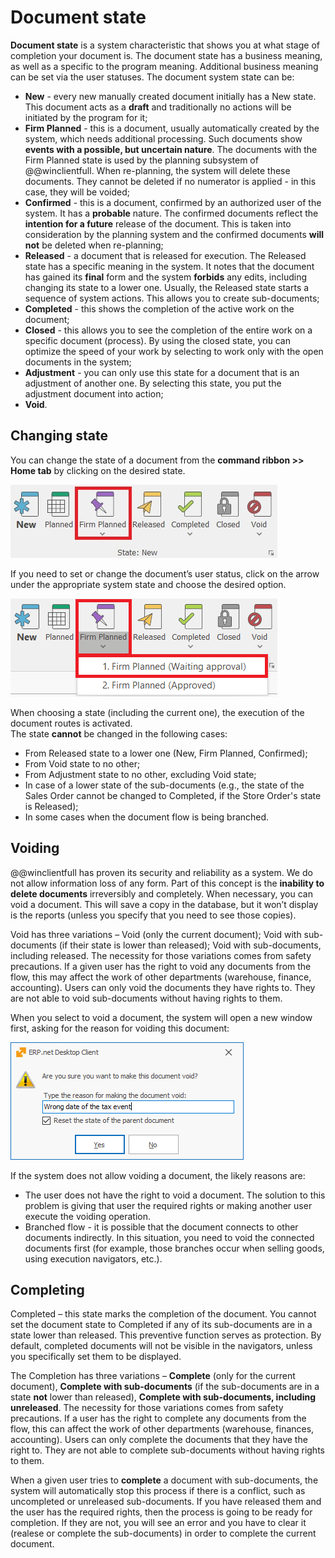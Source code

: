 # Document state

<b>Document state</b> is a system characteristic that shows you at what stage of completion your document is. The document state has a business meaning, as well as a specific to the program meaning. Additional business meaning can be set via the user statuses. The document system state can be:

-	<b>New</b> - every new manually created document initially has a New state. This document acts as a <b>draft</b> and traditionally no actions will be initiated by the program for it;
-	<b>Firm Planned</b> - this is a document, usually automatically created by the system, which needs additional processing. Such documents show <b>events with a possible, but uncertain nature</b>. The documents with the Firm Planned state is used by the planning subsystem of @@winclientfull. When re-planning, the system will delete these documents. They cannot be deleted if no numerator is applied - in this case, they will be voided;
-	<b>Confirmed</b> - this is a document, confirmed by an authorized user of the system. It has a <b>probable</b> nature. The confirmed documents reflect the <b>intention for a future</b> release of the document. This is taken into consideration by the planning system and the confirmed documents <b>will not</b> be deleted when re-planning;
-	<b>Released</b> - a document that is released for execution. The Released state has a specific meaning in the system. It notes that the document has gained its <b>final</b> form and the system <b>forbids</b> any edits, including changing its state to a lower one. Usually, the Released state starts a sequence of system actions. This allows you to create sub-documents; 
-	<b>Completed</b> - this shows the completion of the active work on the document;
-	<b>Closed</b> - this allows you to see the completion of the entire work on a specific document (process). By using the closed state, you can optimize the speed of your work by selecting to work only with the open documents in the system;
-	<b>Adjustment</b> - you can only use this state for a document that is an adjustment of another one. By selecting this state, you put the adjustment document into action;
-	<b>Void</b>.

## Changing state

You can change the state of a document from the <b>command ribbon >> Home tab</b> by clicking on the desired state.
	
![Document State](pictures/document-state.png)
 
If you need to set or change the document’s user status, click on the arrow under the appropriate system state and choose the desired option.

![User status](pictures/user-status.png)

When choosing a state (including the current one), the execution of the document routes is activated.<br>
The state **cannot** be changed in the following cases:

- From Released state to a lower one (New, Firm Planned, Confirmed);<br>
- From Void state to no other;<br>
- From Adjustment state to no other, excluding Void state;<br>
- In case of a lower state of the sub-documents (e.g., the state of the Sales Order cannot be changed to Completed, if the Store Order's state is Released);<br>
- In some cases when the document flow is being branched.

 
## Voiding

@@winclientfull has proven its security and reliability as a system. We do not allow information loss of any form. Part of this concept is the <b>inability to delete documents</b> irreversibly and completely. When necessary, you can void a document. This will save a copy in the database, but it won’t display is the reports (unless you specify that you need to see those copies).

Void has three variations – Void (only the current document); Void with sub-documents (if their state is lower than released); Void with sub-documents, including released. The necessity for those variations comes from safety precautions. If a given user has the right to void any documents from the flow, this may affect the work of other departments (warehouse, finance, accounting). Users can only void the documents they have rights to. They are not able to void sub-documents without having rights to them. 
	
When you select to void a document, the system will open a new window first, asking for the reason for voiding this document:

![Void](pictures/void.png)

If the system does not allow voiding a document, the likely reasons are: <br>
-	The user does not have the right to void a document. The solution to this problem is giving that user the required rights or making another user execute the voiding operation. <br>
-	Branched flow - it is possible that the document connects to other documents indirectly. In this situation, you need to void the connected documents first (for example, those branches occur when selling goods, using execution navigators, etc.). 

## Completing

Completed – this state marks the completion of the document. You cannot set the document state to Completed if any of its sub-documents are in a state lower than released. This preventive function serves as protection. By default, completed documents will not be visible in the navigators, unless you specifically set them to be displayed.<br> 

The Completion has three variations – <b>Complete</b>  (only for the current document), <b>Complete with sub-documents</b>  (if the sub-documents are in a state <b>not</b> lower than released), <b>Complete with sub-documents, including unreleased</b>. The necessity for those variations comes from safety precautions. If a user has the right to complete any documents from the flow, this can affect the work of other departments (warehouse, finances, accounting). Users can only complete the documents that they have the right to. They are not able to complete sub-documents without having rights to them.<br>

When a given user tries to <b>complete</b> a document with sub-documents, the system will automatically stop this process if there is a conflict, such as uncompleted or unreleased sub-documents. If you have released them and the user has the required rights, then the process is going to be ready for completion. If they are not, you will see an error and you have to clear it (realese or complete the sub-documents) in order to complete the current document.

